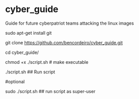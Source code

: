 # cyber_guide
Guide for future cyberpatriot teams attacking the linux images

sudo apt-get install git

git clone https://github.com/bencordeiro/cyber_guide.git

cd cyber_guide/

chmod +x ./script.sh   # make executable

./script.sh ## Run script

#optional

sudo ./script.sh ## run script as super-user
